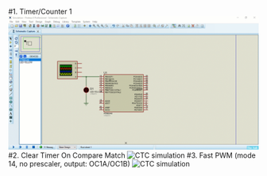 #1. Timer/Counter 1
<img alt="TC1 simulation" src="./Assets/TC1.gif"/>
#2. Clear Timer On Compare Match
<img alt="CTC simulation" src="./Assets/CTC.gif"/>
#3. Fast PWM (mode 14, no prescaler, output: OC1A/OC1B)
<img alt="CTC simulation" src="./Assets/FastPWM.gif"/>